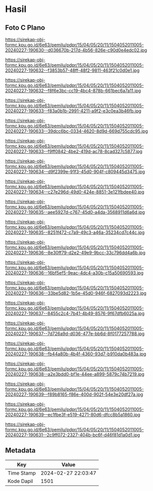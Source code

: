 # Hasil

## Foto C Plano

https://sirekap-obj-formc.kpu.go.id/6e63/pemilu/pdpr/15/04/05/20/11/1504052011005-20240227-190630--d036670b-217d-4b56-826e-c90d0e4edc02.jpg

https://sirekap-obj-formc.kpu.go.id/6e63/pemilu/pdpr/15/04/05/20/11/1504052011005-20240227-190632--f3853b57-48ff-48f2-9811-463f21c0d0e1.jpg

https://sirekap-obj-formc.kpu.go.id/6e63/pemilu/pdpr/15/04/05/20/11/1504052011005-20240227-190632--f8f6e3bc-cc19-4bc4-878b-661bec6a7a11.jpg

https://sirekap-obj-formc.kpu.go.id/6e63/pemilu/pdpr/15/04/05/20/11/1504052011005-20240227-190633--f83a0b1b-2991-4211-a9f2-e3c0ea3b46fb.jpg

https://sirekap-obj-formc.kpu.go.id/6e63/pemilu/pdpr/15/04/05/20/11/1504052011005-20240227-190633--39dcc6bc-0334-4620-8d9d-669d755cdc95.jpg

https://sirekap-obj-formc.kpu.go.id/6e63/pemilu/pdpr/15/04/05/20/11/1504052011005-20240227-190633--f9ff0842-4be2-419d-ac78-8cad327c5877.jpg

https://sirekap-obj-formc.kpu.go.id/6e63/pemilu/pdpr/15/04/05/20/11/1504052011005-20240227-190634--d9f2399e-91f3-45d0-904f-c809445d3475.jpg

https://sirekap-obj-formc.kpu.go.id/6e63/pemilu/pdpr/15/04/05/20/11/1504052011005-20240227-190634--c27e296d-49d0-424e-8851-3e121fbdee40.jpg

https://sirekap-obj-formc.kpu.go.id/6e63/pemilu/pdpr/15/04/05/20/11/1504052011005-20240227-190635--aee5927d-c767-45d0-a4da-3568911d6a6d.jpg

https://sirekap-obj-formc.kpu.go.id/6e63/pemilu/pdpr/15/04/05/20/11/1504052011005-20240227-190635--8251f472-c7a9-49c3-a46a-35234cd7c44c.jpg

https://sirekap-obj-formc.kpu.go.id/6e63/pemilu/pdpr/15/04/05/20/11/1504052011005-20240227-190636--8e30ff79-d2e2-49e9-9bcc-33c796dd4a6b.jpg

https://sirekap-obj-formc.kpu.go.id/6e63/pemilu/pdpr/15/04/05/20/11/1504052011005-20240227-190636--16bf5ef5-9eac-4dc4-a30b-c15a50690593.jpg

https://sirekap-obj-formc.kpu.go.id/6e63/pemilu/pdpr/15/04/05/20/11/1504052011005-20240227-190636--33be5d82-1b5e-45d0-946f-6827093d2223.jpg

https://sirekap-obj-formc.kpu.go.id/6e63/pemilu/pdpr/15/04/05/20/11/1504052011005-20240227-190637--8455c2c4-7b41-4b49-8576-9f67dfb6025a.jpg

https://sirekap-obj-formc.kpu.go.id/6e63/pemilu/pdpr/15/04/05/20/11/1504052011005-20240227-190637--7d726a9d-d036-477e-bb6d-8f0177257788.jpg

https://sirekap-obj-formc.kpu.go.id/6e63/pemilu/pdpr/15/04/05/20/11/1504052011005-20240227-190638--fb44a80b-4b4f-4360-93d7-b910da0b483a.jpg

https://sirekap-obj-formc.kpu.go.id/6e63/pemilu/pdpr/15/04/05/20/11/1504052011005-20240227-190638--a2e3bdd0-bf1e-44ee-a899-5879c74b7219.jpg

https://sirekap-obj-formc.kpu.go.id/6e63/pemilu/pdpr/15/04/05/20/11/1504052011005-20240227-190639--f89b8165-f86e-400d-902f-54e3e20df27a.jpg

https://sirekap-obj-formc.kpu.go.id/6e63/pemilu/pdpr/15/04/05/20/11/1504052011005-20240227-190639--ec1fbe3f-e519-4271-80d6-dfcc8b5a1860.jpg

https://sirekap-obj-formc.kpu.go.id/6e63/pemilu/pdpr/15/04/05/20/11/1504052011005-20240227-190631--2c9ff072-2327-404b-bc6f-d46f81d1a0d1.jpg


## Metadata

| Key        | Value               |
| ---------- | ------------------- |
| Time Stamp | 2024-02-27 22:03:47 |
| Kode Dapil | 1501                |



